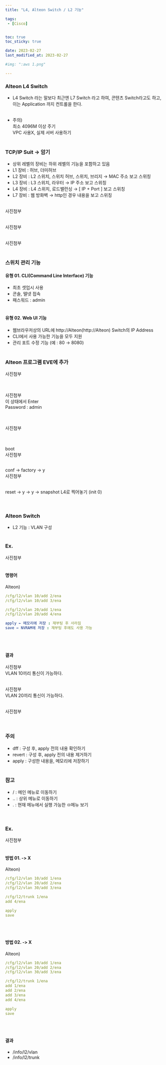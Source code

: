 ```yaml
---
title: "L4, Alteon Switch / L2 기능"

tags:
 - [Cisco]


toc: true
toc_sticky: true

date: 2023-02-27
last_modified_at: 2023-02-27

#img: ":aws 1.png"

---
```


<!-- outline-start -->

### Alteon L4 Switch<br/>

- L4 Switch 라는 말보다 최근엔 L7 Switch 라고 하여, 콘텐츠 Switch라고도 하고, 이는 Application 까지 컨트롤을 한다.<br/><br/>

- 주의)<br/>
최소 4096M 이상 주기<br/>
VPC 사용X, 실제 서버 사용하기<br/><br/>


### TCP/IP Suit -> 암기<br/>

- 상위 레벨의 장비는 하위 레벨의 기능을 포함하고 있음<br/>
- L1 장비 : 허브, 더미허브<br/>
- L2 장비 : L2 스위치, 스위치 허브, 스위치, 브리지 → MAC 주소 보고 스위칭<br/>
- L3 장비 : L3 스위치, 라우터 → IP 주소 보고 스위칭<br/>
- L4 장비 : L4 스위치, 로드밸런싱 → [ IP + Port ] 보고 스위칭<br/>
- L7 장비 : 웹 방화벽 → http인 경우 내용을 보고 스위칭<br/><br/>


사진첨부
<br/><br/>

사진첨부
<br/><br/>

사진첨부
<br/><br/>

### 스위치 관리 기능<br/>

#### 유형 01. CLI(Command Line Interface) 기능<br/>

- 최초 셋업시 사용<br/>
- 콘솔, 텔넷 접속<br/>
- 패스워드 : admin<br/><br/>


#### 유형 02. Web UI 기능<br/>

- 웹브라우저상의 URL에 http://Alteon(http://Alteon) Switch의 IP Address<br/>
- CLI에서 사용 가능한 기능을 모두 지원<br/>
- 관리 포트 수정 기능 (예 : 80 → 8080)<br/><br/>


### Alteon 프로그램 EVE에 추가<br/>

사진첨부
<br/><br/><br/>

사진첨부
<br/>이 상태에서 Enter<br/>Password : admin<br/><br/><br/>

사진첨부
<br/><br/><br/>

boot<br/>
사진첨부
<br/><br/>

conf -> factory -> y<br/>
사진첨부
<br/><br/>

reset -> y -> y -> snapshot L4로 찍어놓기 (init 0)<br/><br/><br/>



### Alteon Switch<br/>

- L2 기능 : VLAN 구성<br/><br/>

### Ex.<br/>

사진첨부
<br/><br/>

#### 명령어<br/>

Alteon)<br/>

```yaml
/cfg/l2/vlan 10/add 2/ena
/cfg/l2/vlan 10/add 3/ena

/cfg/l2/vlan 20/add 1/ena
/cfg/l2/vlan 20/add 4/ena

apply ← 메모리에 저장 : 재부팅 후 사라짐
save ← NVRAM에 저장 : 재부팅 후에도 사용 가능
```

<br/><br/>


#### 결과<br/>

사진첨부
<br/>VLAN 10끼리 통신이 가능하다.<br/><br/>


사진첨부
<br/>VLAN 20끼리 통신이 가능하다.<br/><br/>


사진첨부
<br/><br/><br/>




### 주의<br/>

- dff : 구성 후, apply 전의 내용 확인하기<br/>
- revert :  구성 후, apply 전의 내용 제거하기<br/>
- apply : 구성한 내용을, 메모리에 저장하기<br/><br/>


### 참고<br/>

- / : 메인 메뉴로 이동하기<br/>
- .. : 상위 메뉴로 이동하기<br/>
- . : 현재 메뉴에서 실행 가능한 ㅁ메뉴 보기<br/><br/><br/>



### Ex.<br/>


사진첨부
<br/><br/>

#### 방법 01. -> X<br/>

Alteon)<br/>

```yaml
/cfg/l2/vlan 10/add 1/ena
/cfg/l2/vlan 20/add 2/ena
/cfg/l2/vlan 30/add 3/ena

/cfg/l2/trunk 1/ena
add 4/ena

apply
save
```

<br/><br/>


#### 방법 02. -> X<br/>

Alteon)<br/>

```yaml
/cfg/l2/vlan 10/add 1/ena
/cfg/l2/vlan 20/add 2/ena
/cfg/l2/vlan 30/add 3/ena

/cfg/l2/trunk 1/ena
add 1/ena
add 2/ena
add 3/ena
add 4/ena

apply
save
```

<br/><br/>


#### 결과<br/>

- /info/l2/vlan<br/>
- /info/l2/trunk<br/><br/>

